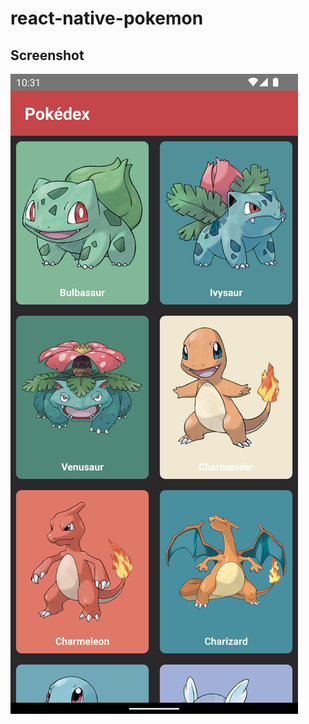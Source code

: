 # react-native-pokemon


## Screenshot
![Screen1](https://github.com/mdmush/react-native-pokemon/blob/main/Screenshots/screen1.png)